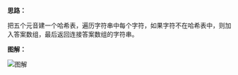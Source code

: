 **思路：**

把五个元音建一个哈希表，遍历字符串中每个字符，如果字符不在哈希表中，则加入答案数组，最后返回连接答案数组的字符串。

**图解：**

![图解](http://qiniu.wenyuetech.cn/1119-1.gif)
